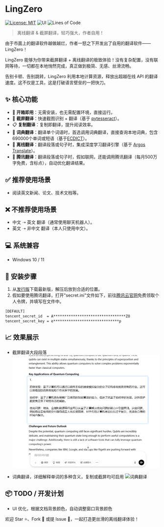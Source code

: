 # LingZero

[![License: MIT](https://img.shields.io/badge/license-MIT-blue.svg)](https://opensource.org/licenses/MIT)
![UI](https://img.shields.io/badge/UI-PySide6-lightgrey.svg)
![Lines of Code](https://img.shields.io/badge/code-~300_lines-orange.svg)


> 离线翻译 & 截屏翻译，轻巧强大，作者自用！

由于市面上的翻译软件越做越烂，作者一怒之下开发出了自用的翻译软件——LingZero！

LingZero 能够为你带来截屏翻译 + 离线翻译的极致体验！没有复杂配置，没有联网等待，一切都在本地悄然完成，真正做到极简、无感、丝滑流畅。

告别卡顿、告别跳转，LingZero 利用本地计算资源，释放出超越在线 API 的翻译速度。这不仅是工具，这是打破语言壁垒的一把快刀。

## ✨ 核心功能

- 🚀 **开箱即用**：无需安装，也无需配置环境，直接运行。
- 📸 **截屏翻译**：快速截图识别 + 翻译（基于 [pytesseract](https://github.com/madmaze/pytesseract)）。
- 📋 **复制翻译**：复制即翻译，提升阅读效率。
- 💎 **词典翻译**：翻译单个词语时，首选调用词典翻译，直接查询本地词典，包含690000个单词或短语（基于[ECDICT](https://github.com/skywind3000/ECDICT)）。
- 🧠 **离线翻译**：翻译段落或句子时，集成深度学习翻译引擎（基于 [Argos Translate](https://github.com/argosopentech/argos-translate)）。
- 🐧 **腾讯翻译**：翻译段落或句子时，假如联网，还能调用腾讯翻译（每月500万字免费，含标点），自动优化翻译结果。

## ✅ 推荐使用场景

- 阅读英文新闻、论文、技术文档等。

## ❌ 不推荐使用场景

- 中文 ➝ 英文 翻译（通常使用聊天机器人）。
- 英文 ➝ 非中文 翻译（本人只使用中文）。

## 💻 系统兼容

- Windows 10 / 11

## 👣 安装步骤

1. 从[发行版](https://github.com/eee555/LingZero/releases)下载最新版，解压后放到合适的位置。
2. 假如要使用腾讯翻译，打开"secret.ini"文件如下，前往[腾讯云官网](https://console.cloud.tencent.com/cam/capi)免费领取个人令牌，并填写在文件中。
```
[DEFAULT]
tencent_secret_id  = A*********************************ZO
tencent_secret_key = e******************************p
```

##  📈 效果展示

- 截屏翻译大段段落
![截屏翻译](./pic/2.png)

- 词典翻译，详细解释单词的多种含义，复制或截屏均可启用
![词典翻译](./pic/3png)

## 📦 TODO / 开发计划

- UI 优化，根据文档背景颜色，自动调整窗口背景颜色

欢迎 Star ⭐、Fork 🍴 或提 Issue 🚀，一起打造更丝滑的离线翻译体验！

